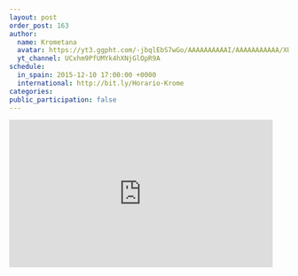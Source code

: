 ```yaml
---
layout: post
order_post: 163
author:
  name: Krometana
  avatar: https://yt3.ggpht.com/-jbqlEbS7wGo/AAAAAAAAAAI/AAAAAAAAAAA/XUDHP3Uu3rU/s88-c-k-no/photo.jpg
  yt_channel: UCxhm9PfUMYk4hXNjGlOpR9A
schedule:
  in_spain: 2015-12-10 17:00:00 +0000
  international: http://bit.ly/Horario-Krome
categories:
public_participation: false
---
```


<iframe width="475" height="267" src="https://www.youtube.com/embed/vOOyt8K-y7A" frameborder="0" allowfullscreen></iframe>
